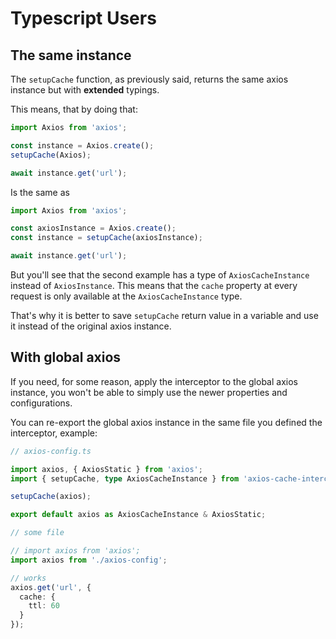 # Typescript Users

## The same instance

The `setupCache` function, as previously said, returns the same axios instance but with
**extended** typings.

This means, that by doing that:

```ts
import Axios from 'axios';

const instance = Axios.create();
setupCache(Axios);

await instance.get('url');
```

Is the same as

```ts
import Axios from 'axios';

const axiosInstance = Axios.create();
const instance = setupCache(axiosInstance);

await instance.get('url');
```

But you'll see that the second example has a type of `AxiosCacheInstance` instead of
`AxiosInstance`. This means that the `cache` property at every request is only available
at the `AxiosCacheInstance` type.

That's why it is better to save `setupCache` return value in a variable and use it instead
of the original axios instance.

## With global axios

If you need, for some reason, apply the interceptor to the global axios instance, you
won't be able to simply use the newer properties and configurations.

You can re-export the global axios instance in the same file you defined the interceptor,
example:

```ts
// axios-config.ts

import axios, { AxiosStatic } from 'axios';
import { setupCache, type AxiosCacheInstance } from 'axios-cache-interceptor';

setupCache(axios);

export default axios as AxiosCacheInstance & AxiosStatic;
```

```ts
// some file

// import axios from 'axios';
import axios from './axios-config';

// works
axios.get('url', {
  cache: {
    ttl: 60
  }
});
```